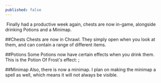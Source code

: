 ```yaml
---
published: false
---
```


![]()
Finally had a productive week again, chests are now in-game, alongside drinking Potions and a Minimap.

##Chests
Chests are now in Chrawl. They simply open when you look at them, and can contain a range of different items.
![]()

##Potions
Some Potions now have certain effects when you drink them. This is the Potion Of Frost's effect:
![]();

##Minimap
Also, there is now a minimap. I plan on making the minimap a spell as well, which means it will not always be visible.
![]()